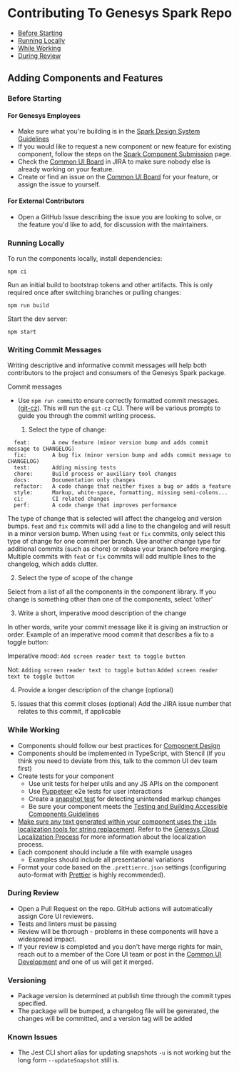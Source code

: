 # Contributing To Genesys Spark Repo

- [Before Starting](#before-starting)
- [Running Locally](#running-locally)
- [While Working](#while-working)
- [During Review](#during-review)

## Adding Components and Features

### Before Starting

#### For Genesys Employees

- Make sure what you're building is in the [Spark Design System Guidelines](https://spark.genesys.com)
- If you would like to request a new component or new feature for existing component, follow the steps on the [Spark Component Submission](https://spark.genesys.com/7978beca0/p/641cfa-component-submission) page.
- Check the [Common UI Board](https://inindca.atlassian.net/projects/COMUI) in JIRA to make sure nobody else is already working on your feature.
- Create or find an issue on the [Common UI Board](https://inindca.atlassian.net/projects/COMUI) for your feature, or assign the issue to yourself.

#### For External Contributors

- Open a GitHub Issue describing the issue you are looking to solve, or the feature you'd like to add, for discussion with the maintainers.

### Running Locally

To run the components locally, install dependencies:

`npm ci`

Run an initial build to bootstrap tokens and other artifacts. This is only required once after
switching branches or pulling changes:

`npm run build`

Start the dev server:

`npm start`

### Writing Commit Messages

Writing descriptive and informative commit messages will help both contributors to the project and consumers of the Genesys Spark package.

Commit messages

- Use `npm run commit`to ensure correctly formatted commit messages. ([git-cz](https://github.com/streamich/git-cz)). This will run the `git-cz` CLI. There will be various prompts to guide you through the commit writing process.

  1. Select the type of change:

```
  feat:       A new feature (minor version bump and adds commit message to CHANGELOG)
  fix:        A bug fix (minor version bump and adds commit message to CHANGELOG)
  test:       Adding missing tests
  chore:      Build process or auxiliary tool changes
  docs:       Documentation only changes
  refactor:   A code change that neither fixes a bug or adds a feature
  style:      Markup, white-space, formatting, missing semi-colons...
  ci:         CI related changes
  perf:       A code change that improves performance
```

The type of change that is selected will affect the changelog and version bumps. `feat` and `fix` commits will add a line to the changelog and will result in a minor version bump. When using `feat` or `fix` commits, only select this type of change for one commit per branch. Use another change type for additional commits (such as chore) or rebase your branch before merging. Multiple commits with `feat` or `fix` commits will add multiple lines to the changelog, which adds clutter.

2. Select the type of scope of the change

Select from a list of all the components in the component library. If you change is something other than one of the components, select 'other'

3. Write a short, imperative mood description of the change

In other words, write your commit message like it is giving an instruction or order. Example of an imperative mood commit that describes a fix to a toggle button:

Imperative mood:
`Add screen reader text to toggle button`

Not:
`Adding screen reader text to toggle button`
`Added screen reader text to toggle button`

4. Provide a longer description of the change (optional)

5. Issues that this commit closes (optional)
   Add the JIRA issue number that relates to this commit, if applicable

### While Working

- Components should follow our best practices for [Component Design](/packages/genesys-spark-components/documentation/COMPONENT_DESIGN.md)
- Components should be implemented in TypeScript, with Stencil (if you think you need to deviate from this, talk to the common UI dev team first)
- Create tests for your component
  - Use unit tests for helper utils and any JS APIs on the component
  - Use [Puppeteer](https://developers.google.com/web/tools/puppeteer) e2e tests for user interactions
  - Create a [snapshot test](https://jestjs.io/docs/en/snapshot-testing) for detecting unintended markup changes
  - Be sure your component meets the [Testing and Building Accessible Components Guidelines](/packages/genesys-spark-components/documentation/A11Y_TESTING.md)
- [Make sure any text generated within your component uses the `i18n` localization tools for string replacement](/packages/genesys-spark-components/documentation/COMPONENT_LOCALIZATION.md). Refer to the [Genesys Cloud Localization Process](https://intranet.genesys.com/display/Localization/Genesys+Cloud+Localization+Process) for more information about the localization process.
- Each component should include a file with example usages
  - Examples should include all presentational variations
- Format your code based on the `.prettierrc.json` settings (configuring auto-format with [Prettier](https://prettier.io/) is highly recommended).

### During Review

- Open a Pull Request on the repo. GitHub actions will automatically assign Core UI reviewers.
- Tests and linters must be passing
- Review will be thorough - problems in these components will have a widespread impact.
- If your review is completed and you don't have merge rights for main, reach out to a member of the Core UI team or post in the [Common UI Development](https://apps.mypurecloud.com/directory/#/group/5b99076f08ece9148419013b) and one of us will get it merged.

### Versioning

- Package version is determined at publish time through the commit types specified.
- The package will be bumped, a changelog file will be generated, the changes will be committed, and a version tag will be added

### Known Issues

- The Jest CLI short alias for updating snapshots `-u` is not working but the long form `--updateSnapshot` still is.
